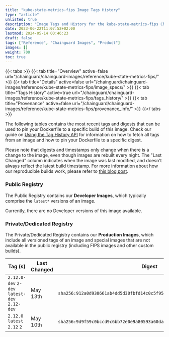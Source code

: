 ```yaml
---
title: "kube-state-metrics-fips Image Tags History"
type: "article"
unlisted: true
description: "Image Tags and History for the kube-state-metrics-fips Chainguard Image"
date: 2023-06-22T11:07:52+02:00
lastmod: 2024-05-14 00:46:23
draft: false
tags: ["Reference", "Chainguard Images", "Product"]
images: []
weight: 700
toc: true
---
```


{{< tabs >}}
{{< tab title="Overview" active=false url="/chainguard/chainguard-images/reference/kube-state-metrics-fips/" >}}
{{< tab title="Details" active=false url="/chainguard/chainguard-images/reference/kube-state-metrics-fips/image_specs/" >}}
{{< tab title="Tags History" active=true url="/chainguard/chainguard-images/reference/kube-state-metrics-fips/tags_history/" >}}
{{< tab title="Provenance" active=false url="/chainguard/chainguard-images/reference/kube-state-metrics-fips/provenance_info/" >}}
{{</ tabs >}}

The following tables contains the most recent tags and digests that can be used to pin your Dockerfile to a specific build of this image. Check our guide on [Using the Tag History API](/chainguard/chainguard-images/using-the-tag-history-api/) for information on how to fetch all tags from an image and how to pin your Dockerfile to a specific digest.

Please note that digests and timestamps only change when there is a change to the image, even though images are rebuilt every night. The "Last Changed" column indicates when the image was last modified, and doesn't always reflect the latest build timestamp. For more information about how our reproducible builds work, please refer to [this blog post](https://www.chainguard.dev/unchained/reproducing-chainguards-reproducible-image-builds).

### Public Registry
The Public Registry contains our **Developer Images**, which typically comprise the `latest*` versions of an image.

Currently, there are no Developer versions of this image available.

### Private/Dedicated Registry
The Private/Dedicated Registry contains our **Production Images**, which include all versioned tags of an image and special images that are not available in the public registry (including FIPS images and other custom builds).

| Tag (s)                                       | Last Changed | Digest                                                                    |
|-----------------------------------------------|--------------|---------------------------------------------------------------------------|
|  `2.12.0-dev` `2-dev` `latest-dev` `2.12-dev` | May 13th     | `sha256:912a0d930661ab4dd5d30fbfd14c0c5f95c49dbe1f6ca8883b571882ed12b3b6` |
|  `2.12.0` `latest` `2.12` `2`                 | May 10th     | `sha256:9d9f59c0bccd9c6bb72e0e9a80593a60da756a90dc25a4cdae4bec1d5be897e3` |

